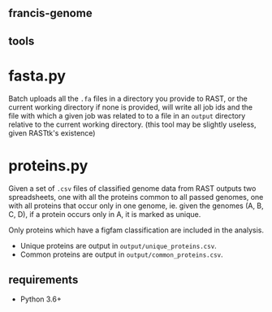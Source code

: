 francis-genome
---------------

## tools

# fasta.py
Batch uploads all the `.fa` files in a directory you provide to RAST, or the current working directory if none is provided, will write all job ids and the file with which a given job was related to to a file in an `output` directory relative to the current working directory. (this tool may be slightly useless, given RASTtk's existence)

# proteins.py
Given a set of `.csv` files of classified genome data from RAST outputs two spreadsheets, one with all the proteins common to all passed genomes, one with all proteins that occur only in one genome, ie. given the genomes (A, B, C, D), if a protein occurs only in A, it is marked as unique.

Only proteins which have a figfam classification are included in the analysis.

* Unique proteins are output in `output/unique_proteins.csv`.
* Common proteins are output in `output/common_proteins.csv`.

## requirements
* Python 3.6+
